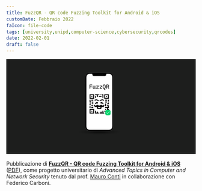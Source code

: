 ```yaml
---
title: FuzzQR - QR code Fuzzing Toolkit for Android & iOS
customDate: Febbraio 2022
faIcon: file-code
tags: [university,unipd,computer-science,cybersecurity,qrcodes]
date: 2022-02-01
draft: false
---
```


![FuzzQR](/images/portfolio/fuzzqr.png)

Pubblicazione di **[FuzzQR - QR code Fuzzing Toolkit for Android & iOS](https://github.com/Maxelweb/FuzzQR)** ([PDF](https://github.com/Maxelweb/FuzzQR/releases/download/v1.0.1/FuzzQR-Paper-CarboniSciacco.pdf)), come progetto universitario di _Advanced Topics in Computer and Network Security_ tenuto dal prof. [Mauro Conti](https://www.math.unipd.it/~conti/) in collaborazione con Federico Carboni.